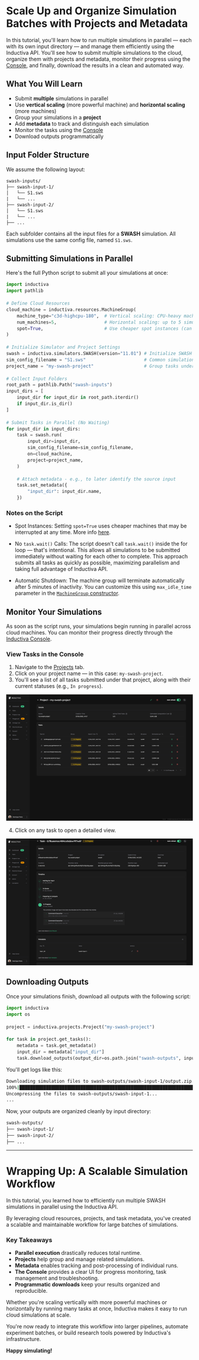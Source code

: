 # Scale Up and Organize Simulation Batches with Projects and Metadata

In this tutorial, you'll learn how to run multiple simulations in parallel — each with
its own input directory — and manage them efficiently using the Inductiva API.
You'll see how to submit multiple simulations to the cloud, organize them
with projects and metadata, monitor their progress using the
[Console](https://console.inductiva.ai/dashboard), and finally, download the results in a
clean and automated way.

## What You Will Learn

- Submit **multiple** simulations in parallel
- Use **vertical scaling** (more powerful machine) and **horizontal scaling** (more machines)
- Group your simulations in a **project**
- Add **metadata** to track and distinguish each simulation
- Monitor the tasks using the [Console](https://console.inductiva.ai/dashboard)
- Download outputs programmatically

## Input Folder Structure

We assume the following layout:

```
swash-inputs/
├── swash-input-1/
│   └── S1.sws
|   └── ...
├── swash-input-2/
│   └── S1.sws
|   └── ...
├── ...
```

Each subfolder contains all the input files for a **SWASH** simulation.
All simulations use the same config file, named `S1.sws`.

## Submitting Simulations in Parallel

Here's the full Python script to submit all your simulations at once:

```python
import inductiva
import pathlib

# Define Cloud Resources
cloud_machine = inductiva.resources.MachineGroup(
    machine_type="c3d-highcpu-180",  # Vertical scaling: CPU-heavy machine
    num_machines=5,                  # Horizontal scaling: up to 5 simulations in parallel
    spot=True,                       # Use cheaper spot instances (can be interrupted)
)

# Initialize Simulator and Project Settings
swash = inductiva.simulators.SWASH(version="11.01") # Initialize SWASH simulator
sim_config_filename = "S1.sws"                      # Common simulation configuration file name
project_name = "my-swash-project"                   # Group tasks under this project

# Collect Input Folders
root_path = pathlib.Path("swash-inputs")
input_dirs = [
    input_dir for input_dir in root_path.iterdir()
    if input_dir.is_dir()
]

# Submit Tasks in Parallel (No Waiting)
for input_dir in input_dirs:
    task = swash.run(
        input_dir=input_dir,
        sim_config_filename=sim_config_filename,
        on=cloud_machine,
        project=project_name,
    )

    # Attach metadata - e.g., to later identify the source input
    task.set_metadata({
        "input_dir": input_dir.name,
    })
```

### Notes on the Script

- Spot Instances: Setting `spot=True` uses cheaper machines that may be interrupted at any time.
More info [here](https://cloud.google.com/compute/docs/instances/spot).

- No `task.wait()` Calls: The script doesn't call `task.wait()` inside the for loop — that's intentional.
This allows all simulations to be submitted immediately without waiting for each other to complete.
This approach submits all tasks as quickly as possible, maximizing parallelism and taking full advantage
of Inductiva API.

- Automatic Shutdown: The machine group will terminate automatically after 5 minutes of inactivity.
You can customize this using `max_idle_time` parameter in the [`MachineGroup` constructor](https://inductiva.ai/guides/documentation/api/inductiva.resources#inductiva.resources.machine_groups.MachineGroup).

## Monitor Your Simulations

As soon as the script runs, your simulations begin running in parallel across cloud machines.
You can monitor their progress directly through the [Inductiva Console](https://console.inductiva.ai/dashboard).

### View Tasks in the Console

1. Navigate to the [Projects](https://console.inductiva.ai/projects/projects) tab.
2. Click on your project name — in this case: `my-swash-project`.
3. You'll see a list of all tasks submitted under that project, along with their current statuses (e.g., `In progress`).

!["Project page in the Inductiva Console"](console-project.png)

4. Click on any task to open a detailed view.

!["Task details view in the Inductiva Console"](console-task.png)

## Downloading Outputs

Once your simulations finish, download all outputs with the following script:

```python
import inductiva
import os

project = inductiva.projects.Project("my-swash-project")

for task in project.get_tasks():
    metadata = task.get_metadata()
    input_dir = metadata["input_dir"]
    task.download_outputs(output_dir=os.path.join("swash-outputs", input_dir))
```

You'll get logs like this:

```bash
Downloading simulation files to swash-outputs/swash-input-1/output.zip...
100%|███████████████████████████████████████████████████████████████████████████| 57.3M/57.3M [00:00<00:00, 73.6MB/s]
Uncompressing the files to swash-outputs/swash-input-1...
...
```

Now, your outputs are organized cleanly by input directory:

```bash
swash-outputs/
├── swash-input-1/
├── swash-input-2/
├── ...
```

---

# Wrapping Up: A Scalable Simulation Workflow


In this tutorial, you learned how to efficiently run multiple SWASH simulations in parallel using the Inductiva API.

By leveraging cloud resources, projects, and task metadata, you've created a scalable and maintainable workflow for large
batches of simulations.

### Key Takeaways

- **Parallel execution** drastically reduces total runtime.
- **Projects** help group and manage related simulations.
- **Metadata** enables tracking and post-processing of individual runs.
- **The Console** provides a clear UI for progress monitoring, task management and troubleshooting.
- **Programmatic downloads** keep your results organized and reproducible.

Whether you're scaling vertically with more powerful machines or horizontally by running many tasks at once, Inductiva makes
it easy to run cloud simulations at scale.

You're now ready to integrate this workflow into larger pipelines, automate experiment batches, or build research tools powered
by Inductiva's infrastructure.

**Happy simulating!**
